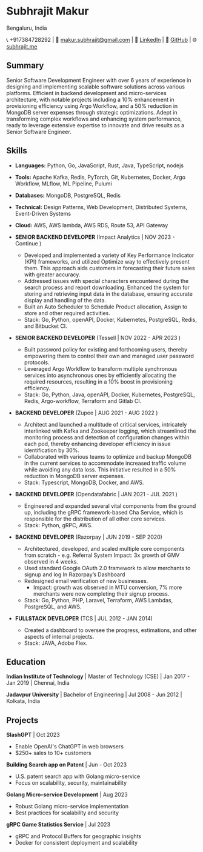
# Subhrajit Makur
Bengaluru, India

📞 +917384728292 | 📧 makur.subhrajit@gmail.com | 
🔗 [LinkedIn](https://www.linkedin.com/in/subhrajitmakur/) | 🐙 [GitHub](http://github.com/avyukth) | 🌐 [subhrajit.me](https://subhrajit.me)


## Summary
Senior Software Development Engineer with over 6 years of experience in designing and implementing scalable software solutions across various platforms. Efficient in backend development and micro-services architecture, with notable projects including a 10% enhancement in provisioning efficiency using Argo Workflow, and a 50% reduction in MongoDB server expenses through strategic optimizations. Adept in transforming complex workflows and enhancing system performance, ready to leverage extensive expertise to innovate and drive results as a Senior Software Engineer.


## Skills

- **Languages:** Python, Go, JavaScript, Rust, Java, TypeScript, nodejs
- **Tools:** Apache Kafka, Redis, PyTorch, Git, Kubernetes, Docker, Argo Workflow, MLflow, ML Pipeline, Pulumi
- **Databases:** MongoDB, PostgreSQL, Redis
- **Technical:** Design Patterns, Web Development, Distributed Systems, Event-Driven Systems
- **Cloud:** AWS, AWS lambda, AWS RDS, Route 53, API Gateway

- **SENIOR BACKEND DEVELOPER**
  (Impact Analytics | NOV 2023 - Continue )

  - Developed and implemented a variety of Key Performance Indicator (KPI) frameworks, and utilized Optimize way to
effectively present them. This approach aids customers in forecasting their future sales with greater accuracy.
  - Addressed issues with special characters encountered during the search process and report downloading. Enhanced
the system for storing and retrieving input data in the database, ensuring accurate display and handling of the data.
  - Built an Auto Scheduler to Schedule Product allocation, Assign to store and other required activities.
  - Stack: Go, Python, openAPI, Docker, Kubernetes, PostgreSQL, Redis, and Bitbucket CI.

- **SENIOR BACKEND DEVELOPER**
  (Tessell | NOV 2022 - APR 2023 )

  - Built password policy for existing and forthcoming users, thereby empowering them to control their own and managed user password protocols.
  - Leveraged Argo Workflow to transform multiple synchronous services into asynchronous ones by efficiently allocating the required resources, resulting in a 10% boost in provisioning efficiency.
  - Stack: Go, Python, Java, openAPI, Docker, Kubernetes, PostgreSQL, Redis, Argo-workflow, Terraform and Gitlab CI.

- **BACKEND DEVELOPER**
  (Zupee | AUG 2021 - AUG 2022 )

  - Architect and launched a multitude of critical services, intricately interlinked with Kafka and Zookeeper logging, which streamlined the monitoring process and detection of configuration changes within each pod, thereby enhancing developer efficiency in issue identification by 30%.
  - Collaborated with various teams to optimize and backup MongoDB in the current services to accommodate increased traffic volume while avoiding any data loss. This initiative resulted in a 50% reduction in MongoDB server expenses.
  - Stack: Typescript, MongoDB, Docker, and AWS.

- **BACKEND DEVELOPER**
  (Opendatafabric | JAN 2021 - JUL 2021 )

  - Engineered and expanded several vital components from the ground up, including the gRPC framework-based Cha Service, which is responsible for the distribution of all other core services.
  - Stack: Python, gRPC, AWS.

- **BACKEND DEVELOPER**
  (Razorpay | JUN 2019 - SEP 2020)

  - Architectured, developed, and scaled multiple core components from scratch - e.g. Referral System Impact: 3x growth of GMV observed in 4 weeks.
  - Used standard Google OAuth 2.0 framework to allow merchants to signup and log In Razorpay’s Dashboard
  - Redesigned email verification of new businesses.
    - Impact: growth was observed in MTU conversion, 7% more merchants were now completing their signup process.
  - Stack: Go, Python, PHP, Laravel, Terraform, AWS Lambdas, PostgreSQL, and AWS.

- **FULLSTACK DEVELOPER**
  (TCS | JUL 2012 - JAN 2014)
  - Created a dashboard to oversee the progress, estimations, and other aspects of internal projects.
  - Stack: JAVA, Adobe Flex.

## Education

**Indian Institute of Technology** |  Master of Technology (CSE) | Jan 2017 - Jan 2019 | Chennai, India

**Jadavpur University** | Bachelor of Engineering | Jul 2008 - Jun 2012 | Kolkata, India


## Projects

**SlashGPT** | Oct 2023
- Enable OpenAI's ChatGPT in web browsers
- $250+ sales to 10+ customers

**Building Search app on Patent** | Jun - Oct 2023
- U.S. patent search app with Golang micro-service
- Focus on scalability, security, maintainability

**Golang Micro-service Development** | Aug 2023
- Robust Golang micro-service implementation
- Best practices for scalability and security

**gRPC Game Statistics Service** | Jul 2023
- gRPC and Protocol Buffers for geographic insights
- Docker for consistent deployment and scalability

<!-- ### :zap: Recent Activity -->
